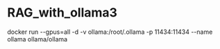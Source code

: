 # RAG_with_ollama3

docker run --gpus=all -d -v ollama:/root/.ollama -p 11434:11434 --name ollama ollama/ollama